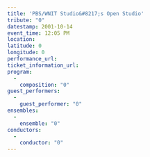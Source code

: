 ```yaml
---
title: 'PBS/WNIT Studio&#8217;s Open Studio'
tribute: "0"
datestamp: 2001-10-14
event_time: 12:05 PM
location: 
latitude: 0
longitude: 0
performance_url: 
ticket_information_url: 
program: 
  -
    composition: "0"
guest_performers: 
  -
    guest_performer: "0"
ensembles: 
  -
    ensemble: "0"
conductors: 
  -
    conductor: "0"
---
```

